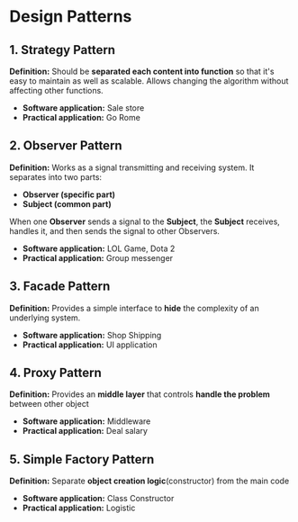 <h1>Design Patterns</h1>

<h2>1. Strategy Pattern</h2>
<p><b>Definition:</b> Should be <b>separated each content into function</b> so that it's easy to maintain as well as scalable. Allows changing the algorithm without affecting other functions.</p>
<ul>
    <li><b>Software application:</b> Sale store</li>
    <li><b>Practical application:</b> Go Rome</li>
</ul>

<h2>2. Observer Pattern</h2>
<p><b>Definition:</b> Works as a signal transmitting and receiving system. It separates into two parts:</p>
<ul>
    <li><b>Observer (specific part)</b></li>
    <li><b>Subject (common part)</b></li>
</ul>
<p>When one <b>Observer</b> sends a signal to the <b>Subject</b>, the <b>Subject</b> receives, handles it, and then sends the signal to other Observers.</p>
<ul>
    <li><b>Software application:</b> LOL Game, Dota 2</li>
    <li><b>Practical application:</b> Group messenger</li>
</ul>

<h2>3. Facade Pattern</h2>
<p><b>Definition:</b> Provides a simple interface to <b>hide</b> the complexity of an underlying system.</p>
<ul>
    <li><b>Software application:</b> Shop Shipping</li>
    <li><b>Practical application:</b> UI application</li>
</ul>

<h2>4. Proxy Pattern</h2>
<p><b>Definition:</b> Provides an <b>middle layer</b> that controls <b>handle the problem</b> between other object </p>
<ul>
    <li><b>Software application:</b> Middleware </li>
    <li><b>Practical application:</b> Deal salary</li>
</ul>

<h2>5. Simple Factory Pattern</h2>
<p><b>Definition:</b> Separate <b>object creation logic</b>(constructor) from the main code </p>
<ul>
    <li><b>Software application:</b> Class Constructor </li>
    <li><b>Practical application:</b> Logistic</li>
</ul>




